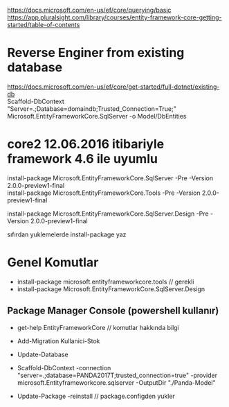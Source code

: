 https://docs.microsoft.com/en-us/ef/core/querying/basic  
https://app.pluralsight.com/library/courses/entity-framework-core-getting-started/table-of-contents  

# Reverse Enginer from existing database
https://docs.microsoft.com/en-us/ef/core/get-started/full-dotnet/existing-db  
Scaffold-DbContext "Server=.;Database=domaindb;Trusted_Connection=True;" Microsoft.EntityFrameworkCore.SqlServer -o Model/DbEntities


# core2  12.06.2016 itibariyle framework 4.6 ile uyumlu
install-package Microsoft.EntityFrameworkCore.SqlServer -Pre -Version 2.0.0-preview1-final  
install-package Microsoft.EntityFrameworkCore.Tools -Pre -Version 2.0.0-preview1-final  

install-package Microsoft.EntityFrameworkCore.SqlServer.Design -Pre -Version 2.0.0-preview1-final

sıfırdan yuklemelerde install-package yaz


# Genel Komutlar
- install-package microsoft.entityframeworkcore.tools  // gerekli
- install-package Microsoft.EntityFrameworkCore.SqlServer.Design

## Package Manager Console (powershell kullanır)
- get-help EntityFrameworkCore   // komutlar hakkında bilgi

- Add-Migration Kullanici-Stok
- Update-Database
- Scaffold-DbContext -connection "server=.;database=PANDA2017T;trusted_connection=true" -provider microsoft.Entityframeworkcore.sqlserver -OutputDir "./Panda-Model"


- Update-Package -reinstall  // package.configden yukler
